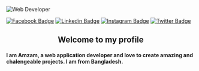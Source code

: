![Web Developer](https://media.licdn.com/dms/image/D5616AQHYsWpIGUvJAg/profile-displaybackgroundimage-shrink_350_1400/0/1696675574407?e=1720656000&v=beta&t=HB_N5Eutx5sq4Lf-PslnARf-iFIEhYJtqF4uio_C02s)


[![Facebook Badge](https://img.shields.io/badge/Facebook-1877F2?style=for-the-badge&logo=facebook&logoColor=white)](https://facebook.com/tipu.shoultan) [![Linkedin Badge](https://img.shields.io/badge/LinkedIn-0077B5?style=for-the-badge&logo=linkedin&logoColor=white)](https://www.linkedin.com/in/amzamul-haque/) [![Instagram Badge](https://img.shields.io/badge/Instagram-E4405F?style=for-the-badge&logo=instagram&logoColor=white)](https://instagram.com/enzam.webdeveloper)  [![Twitter Badge](https://img.shields.io/badge/Twitter-E4405F?style=for-the-badge&logo=twitter&logoColor=white)](https://x.com/ahaquebd12) 


<div align="center">
  <h2> Welcome to my profile</h2> 
</div>

#### I am Amzam, a web application developer and love to create amazing and chalengeable projects. I am from Bangladesh.



